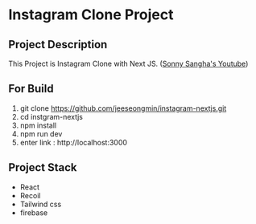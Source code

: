# Instagram Clone Project

## Project Description

This Project is Instagram Clone with Next JS. ([Sonny Sangha's Youtube](https://www.youtube.com/watch?v=a6Xs2Ir40OI))

## For Build

1. git clone https://github.com/jeeseongmin/instagram-nextjs.git
2. cd instgram-nextjs
3. npm install
4. npm run dev
5. enter link : http://localhost:3000

## Project Stack

- React
- Recoil
- Tailwind css
- firebase
